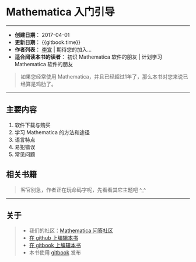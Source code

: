 # Mathematica 入门引导

---

* **创建日期**： 2017-04-01
* **更新日期**： {{gitbook.time}}
* **作者列表**： [李宣](http://laoli.cm) | 期待您的加入...
* **适合阅读本书的读者**： 初识 Mathematica 软件的朋友 | 计划学习 Mathematica 软件的朋友

> 如果您经常使用 Mathematica，并且已经超过1年了，那么本书对您来说已经算是鸡肋了。

---

## 主要内容
1. 软件下载与购买
2. 学习 Mathematica 的方法和途径
3. 语言特点
4. 易犯错误
5. 常见问题


## 相关书籍

> 客官别急，作者正在玩命码字呢，先看看其它主题吧 ^_^

---

## 关于

> * 我们的社区：[Mathematica 问答社区](https://mmaqa.com)
> * [在 github 上编辑本书](https://github.com/SqRoots/Mathematica-for-Beginner)
> * [在 gitbook 上编辑本书](https://www.gitbook.com/book/sqroots/mathematica-for-beginner)
> * 本书使用 [gitbook](https://www.gitbook.com/) 发布
